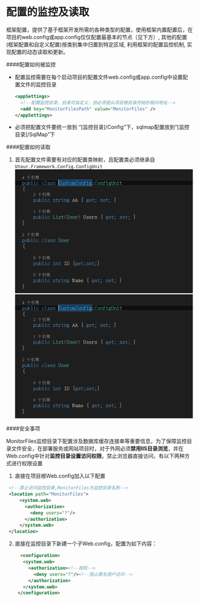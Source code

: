 # 配置的监控及读取

框架配置，提供了基于框架开发所需的各种类型的配置，使用框架内置配置后，在项目的web.config或app.config仅仅配置最基本的节点（见下方）, 其他的配置(框架配置和自定义配置)按类别集中归置到特定区域, 利用框架的配置监控机制, 实现配置的动态读取和更新。

####配置如何被监控

* 配置监控需要在每个启动项目的配置文件web.config或app.config中设置配置文件的监控目录
  ```xml
  <appSettings>
    <!--配置监控目录，目录可自定义，但必须是从项目根目录开始的相对地址-->
    <add key="MonitorFilesPath" value="MonitorFiles" />
  </appSettings>
  ```
* 必须把配置文件要统一放到 “[监控目录]/Config”下，sqlmap配置放到“[监控目录]/SqlMap”下

####配置如何读取
1. 首先配置文件需要有对应的配置类映射，且配置类必须继承自```Utour.Framework.Config.ConfigUnit```
![](../images/img8.png)![](../images/img8.png)

####安全事项

 MonitorFiles监控目录下配置涉及数据库缓存连接串等重要信息，为了保障监控目录文件安全，在部署服务或网站项目时，对于外网必须**禁用IIS目录浏览**，并在Web.config中针对**监控目录设置访问权限**，禁止浏览器直接访问，有以下两种方式进行权限设置
 
 1. 直接在项目根Web.config加入以下配置
   ```xml
    <!--禁止访问监控目录,MonitorFiles为监控目录名称-->
    <location path="MonitorFiles">
        <system.web>
          <authorization>
            <deny users="?"/>
          </authorization>
        </system.web>
    </location>
   ```
   
 2. 直接在监控目录下新建一个子Web.config，配置为如下内容：
     ```xml
       <configuration>  
        <system.web>
          <authorization><!--授权-->  
            <deny users="?"/><!--阻止匿名用户访问-->  
          </authorization>  
        </system.web>  
      </configuration>
     ```